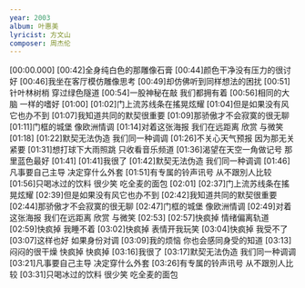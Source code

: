 ```yaml
---
year: 2003
album: 叶惠美
lyricist: 方文山
composer: 周杰伦
---
```

[00:00.000]
[00:42]全身纯白色的那雕像石膏
[00:44]颜色干净没有压力的很讨好
[00:46]我坐在客厅模仿雕像思考
[00:49]却仿佛听到同样想法的困扰
[00:51]针叶林树梢 穿过绿色隧道
[00:54]一股神秘在敲 我们都拥有着
[00:56]相同的大脑 一样的嗜好
[01:00]
[01:02]门上流苏线条在搖晃炫耀
[01:04]但是如果没有风它也办不到
[01:07]我知道共同的默契很重要
[01:09]那骄傲才不会寂寞的很无聊
[01:11]门框的城堡 像欧洲情调
[01:14]对着这张海报 我们在远距离 欣赏 与微笑
[01:18]
[01:22]默契无法伪造 我们同一种调调
[01:26]不关心天气预报 因为那无关紧要
[01:31]想打球下大雨照跳 只收看音乐频道
[01:36]渴望在天空一角做记号 那里蓝色最好
[01:41]
[01:41]我很了
[01:42]默契无法伪造 我们同一种调调
[01:46]凡事要自己主导 决定穿什么外套
[01:51]有专属的铃声讯号 从不跟別人比较
[01:56]只喝冰过的饮料 很少笑 吃全麦的面包
[02:01]
[02:37]门上流苏线条在搖晃炫耀
[02:39]但是如果没有风它也办不到
[02:42]我知道共同的默契很重要
[02:44]那骄傲才不会寂寞的很无聊
[02:47]门框的城堡 像欧洲情调
[02:49]对着这张海报 我们在远距离 欣赏 与微笑
[02:53]
[02:57]快疯掉 情绪偏离轨道
[02:59]快疯掉 我睡不着
[03:02]快疯掉 表情开我玩笑
[03:04]快疯掉 我受不了
[03:07]这样也好 如果身份对调
[03:09]我的烦恼 你也会感同身受的知道
[03:13]闷闷的很干燥 快疯掉 快疯掉
[03:16]我很了
[03:17]默契无法伪造 我们同一种调调
[03:21]凡事要自己主导 决定穿什么外套
[03:26]有专属的铃声讯号 从不跟別人比较
[03:31]只喝冰过的饮料 很少笑 吃全麦的面包